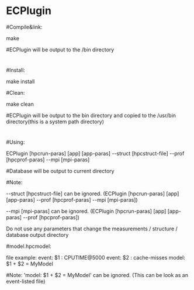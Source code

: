 # ECPlugin

#Compile&link:

make

#ECPlugin will be output to the /bin directory
#


#Install:

make install

#Clean:

make clean

#ECPlugin will be output to the bin directory and copied to the /usr/bin directory(this is a system path directory)
#

#Using:

ECPlugin [hpcrun-paras] [app] [app-paras] --struct [hpcstruct-file] --prof [hpcprof-paras] --mpi [mpi-paras]

#Database will be output to current directory

  #Note:

  --struct [hpcstruct-file] can be ignored. (ECPlugin [hpcrun-paras] [app] [app-paras] --prof [hpcprof-paras] --mpi [mpi-paras])

  --mpi [mpi-paras] can be ignored.  (ECPlugin [hpcrun-paras] [app] [app-paras] --prof [hpcprof-paras])

  Do not use any parameters that change the measurements / structure / database output directory


#model.hpcmodel:

  file example:
  event: $1 : CPUTIME@5000
  event: $2 : cache-misses
  model: $1 + $2 = MyModel

  #Note:
  'model: $1 + $2 = MyModel' can be ignored. (This can be look as an event-listed file)